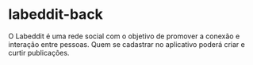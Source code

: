 # labeddit-back
O Labeddit é uma rede social com o objetivo de promover a conexão e interação entre pessoas. Quem se cadastrar no aplicativo poderá criar e curtir publicações. 
